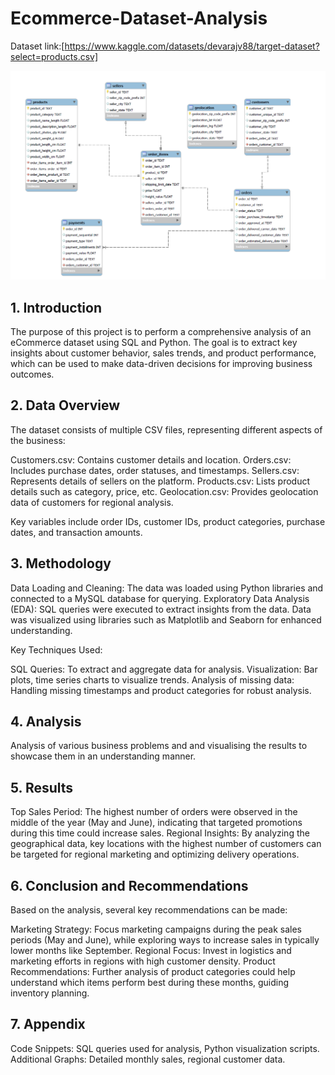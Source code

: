 # Ecommerce-Dataset-Analysis

Dataset link:[https://www.kaggle.com/datasets/devarajv88/target-dataset?select=products.csv]

![](https://github.com/Akshayshinde2911/Ecommerce-Dataset-Analysis/blob/main/Ecommerce%20Schema%20Design.png)

## 1. Introduction

The purpose of this project is to perform a comprehensive analysis of an eCommerce dataset using SQL and Python. The goal is to extract key insights about customer behavior, sales trends, and product performance, which can be used to make data-driven decisions for improving business outcomes.

## 2. Data Overview

The dataset consists of multiple CSV files, representing different aspects of the business:

Customers.csv: Contains customer details and location.
    Orders.csv: Includes purchase dates, order statuses, and timestamps.
    Sellers.csv: Represents details of sellers on the platform.
    Products.csv: Lists product details such as category, price, etc.
    Geolocation.csv: Provides geolocation data of customers for regional analysis.

Key variables include order IDs, customer IDs, product categories, purchase dates, and transaction amounts.


## 3. Methodology

   Data Loading and Cleaning: The data was loaded using Python libraries and connected to a MySQL database for querying.
    Exploratory Data Analysis (EDA): SQL queries were executed to extract insights from the data. Data was visualized using libraries such as Matplotlib and Seaborn for enhanced understanding.

Key Techniques Used:

   SQL Queries: To extract and aggregate data for analysis.
     Visualization: Bar plots, time series charts to visualize trends.
     Analysis of missing data: Handling missing timestamps and product categories for robust analysis.

## 4. Analysis

   Analysis of various business problems and and visualising the results to showcase them in an understanding manner.

## 5. Results

  Top Sales Period: The highest number of orders were observed in the middle of the year (May and June), indicating that targeted promotions during this time could increase sales.
    Regional Insights: By analyzing the geographical data, key locations with the highest number of customers can be targeted for regional marketing and optimizing delivery operations.

## 6. Conclusion and Recommendations

Based on the analysis, several key recommendations can be made:

 Marketing Strategy: Focus marketing campaigns during the peak sales periods (May and June), while exploring ways to increase sales in typically lower months like September.
    Regional Focus: Invest in logistics and marketing efforts in regions with high customer density.
    Product Recommendations: Further analysis of product categories could help understand which items perform best during these months, guiding inventory planning.

## 7. Appendix

  Code Snippets: SQL queries used for analysis, Python visualization scripts.
    Additional Graphs: Detailed monthly sales, regional customer data.       
